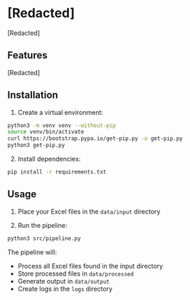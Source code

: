 # [Redacted]

[Redacted]
## Features

[Redacted]

## Installation

1. Create a virtual environment:
```bash
python3 -m venv venv --without-pip
source venv/bin/activate
curl https://bootstrap.pypa.io/get-pip.py -o get-pip.py
python3 get-pip.py
```

2. Install dependencies:
```bash
pip install -r requirements.txt
```

## Usage

1. Place your Excel files in the `data/input` directory

2. Run the pipeline:
```bash
python3 src/pipeline.py
```

The pipeline will:
- Process all Excel files found in the input directory
- Store processed files in `data/processed`
- Generate output in `data/output`
- Create logs in the `logs` directory
```

```